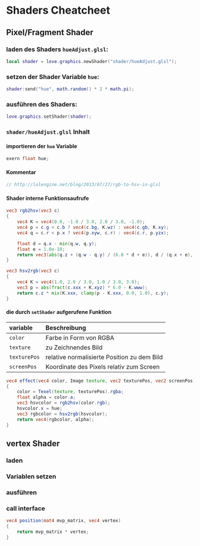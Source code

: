 # Shaders Cheatcheet

## Pixel/Fragment Shader
### laden des Shaders `hueAdjust.glsl`:
```lua
local shader = love.graphics.newShader("shader/hueAdjust.glsl");
```


### setzen der Shader Variable `hue`:
```lua
shader:send("hue", math.random() * 2 * math.pi);
```


### ausführen des Shaders:

```lua
love.graphics.setShader(shader);
```


### `shader/hueAdjust.glsl` Inhalt

#### importieren der `hue` Variable
```glsl
exern float hue;
```


#### Kommentar
```glsl
// http://lolengine.net/blog/2013/07/27/rgb-to-hsv-in-glsl
```


#### Shader interne Funktionsaufrufe

```glsl
vec3 rgb2hsv(vec3 c)
{
    vec4 K = vec4(0.0, -1.0 / 3.0, 2.0 / 3.0, -1.0);
    vec4 p = c.g < c.b ? vec4(c.bg, K.wz) : vec4(c.gb, K.xy);
    vec4 q = c.r < p.x ? vec4(p.xyw, c.r) : vec4(c.r, p.yzx);

    float d = q.x - min(q.w, q.y);
    float e = 1.0e-10;
    return vec3(abs(q.z + (q.w - q.y) / (6.0 * d + e)), d / (q.x + e), q.x);
}

vec3 hsv2rgb(vec3 c)
{
    vec4 K = vec4(1.0, 2.0 / 3.0, 1.0 / 3.0, 3.0);
    vec3 p = abs(fract(c.xxx + K.xyz) * 6.0 - K.www);
    return c.z * mix(K.xxx, clamp(p - K.xxx, 0.0, 1.0), c.y);
}
```


#### die durch `setShader` aufgerufene Funktion

| variable      | Beschreibung                                  |
| :------------ | :-------------------------------------------- |
| `color`       | Farbe in Form von RGBA                        |
| `texture`     | zu Zeichnendes Bild                           |
| `texturePos`  | relative normalisierte Position zu dem Bild   |
| `screenPos`   | Koordinate des Pixels relativ zum Screen      |

```glsl
vec4 effect(vec4 color, Image texture, vec2 texturePos, vec2 screenPos)
{
    color = Texel(texture, texturePos).rgba;
    float alpha = color.a;
    vec3 hsvcolor = rgb2hsv(color.rgb);
    hsvcolor.x = hue;
    vec3 rgbcolor = hsv2rgb(hsvcolor);
    return vec4(rgbcolor, alpha);
}
```


## vertex Shader

### laden
### Variablen setzen
### ausführen

### call interface

```glsl
vec4 position(mat4 mvp_matrix, vec4 vertex)
{
    return mvp_matrix * vertex;
}
```

